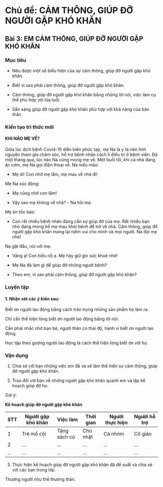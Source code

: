# Chủ đề: CẢM THÔNG, GIÚP ĐỠ NGƯỜI GẶP KHÓ KHĂN

## Bài 3: EM CẢM THÔNG, GIÚP ĐỠ NGƯỜI GẶP KHÓ KHĂN

### Mục tiêu

- Nêu được một số biểu hiện của sự cảm thông, giúp đỡ người gặp khó khăn.

- Biết vì sao phải cảm thông, giúp đỡ người gặp khó khăn.

- Cảm thông, giúp đỡ người gặp khó khăn bằng những lời nói, việc làm cụ thể phù hợp với lứa tuổi.

- Sẵn sàng giúp đỡ người gặp khó khăn phù hợp với khả năng của bản thân.

### Kiến tạo tri thức mới

#### KHI NÀO MẸ VỀ?

Giữa lúc dịch bệnh Covid-19 diễn biến phức tạp, mẹ Na là y tá nên tình nguyện tham gia chăm sóc, hỗ trợ bệnh nhân cách li điều trị ở bệnh viện. Đã một tháng qua, lúc nào Na cũng mong mẹ về. Một buổi tối, khi cả nhà đang ăn cơm, mẹ Na gọi điện thoại về. Na mếu máo:

- Mẹ ơi! Con nhớ mẹ lắm, mẹ mau về nhà đi!

Mẹ Na xúc động:

- Mẹ cũng nhớ con lắm!

- Vậy sao mẹ không về nhà? – Na hỏi mẹ.

Mẹ ôn tồn bảo:

- Con rất nhiều bệnh nhân đang cần sự giúp đỡ của mẹ. Rất nhiều bạn nhỏ đang mong bố mẹ mau khỏi bệnh để trở về nhà. Cảm thông, giúp đỡ người gặp khó khăn mang lại niềm vui cho mình và mọi người. Na đợi mẹ nhé!

Na gật đầu, nói với mẹ:

- Vâng ạ! Con hiểu rồi ạ. Mẹ hãy giữ gìn sức khoẻ nhé!

- Mẹ Na đã làm gì để giúp đỡ những người bệnh?

- Theo em, vì sao phải cảm thông, giúp đỡ người gặp khó khăn?

### Luyện tập

#### 1. Nhận xét các ý kiến sau:

Biết ơn người lao động bằng cách trân trọng những sản phẩm họ làm ra.

Chỉ cần thể hiện lòng biết ơn người lao động bằng lời nói.

Cần phải nhắc nhở bạn bè, người thân có thái độ, hành vi biết ơn người lao động.

Học tập theo gương người lao động là cách thể hiện lòng biết ơn với họ.

### Vận dụng

1. Chia sẻ với bạn những việc em đã và sẽ làm thể hiện sự cảm thông, giúp đỡ người gặp khó khăn.

2. Trao đổi với bạn về những người gặp khó khăn quanh em và lập kế hoạch giúp đỡ họ.

Gợi ý:

**Kế hoạch giúp đỡ người gặp khó khăn**

| STT | Người gặp khó khăn | Việc làm | Thời gian | Người thực hiện | Người hỗ trợ |
|---|---|---|---|---|---|
| 1 | Trẻ mồ côi | Tặng sách cũ | Chủ nhật | Cả nhóm | Cô giáo |
| 2 | ... | ... | ... | ... | ... |
| ... | ... | ... | ... | ... | ... |

3. Thực hiện kế hoạch giúp đỡ người gặp khó khăn đã đề xuất và chia sẻ với các bạn trong lớp.

Thương người như thể thương thân.
